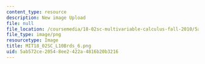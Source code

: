 ```yaml
---
content_type: resource
description: New image Upload
file: null
file_location: /coursemedia/18-02sc-multivariable-calculus-fall-2010/5ab572ce20548ee2422a4816b20b3216_MIT18_02SC_L10Brds_6.png
file_type: image/png
resourcetype: Image
title: MIT18_02SC_L10Brds_6.png
uid: 5ab572ce-2054-8ee2-422a-4816b20b3216
---
```

